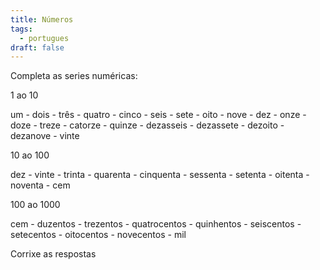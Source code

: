 ```yaml
---
title: Números
tags:
  - portugues
draft: false
---
```

Completa as series numéricas:

1 ao 10

um - <e-answer>dois</e-answer> - três - <e-answer>quatro</e-answer> - cinco - <e-answer>seis</e-answer> - sete - <e-answer>oito</e-answer> - nove - <e-answer>dez</e-answer> - onze - <e-answer>doze</e-answer> - treze - <e-answer>catorze</e-answer> - quinze - <e-answer>dezasseis</e-answer> - dezassete - <e-answer>dezoito</e-answer> - dezanove - <e-answer>vinte</e-answer>

10 ao 100

dez - <e-answer>vinte</e-answer> - trinta - <e-answer>quarenta</e-answer> - cinquenta - <e-answer>sessenta</e-answer> - setenta - <e-answer>oitenta</e-answer> - noventa - <e-answer>cem</e-answer>

100 ao 1000

cem - <e-answer>duzentos</e-answer> - trezentos - <e-answer>quatrocentos</e-answer> - quinhentos - <e-answer>seiscentos</e-answer> - setecentos - <e-answer>oitocentos</e-answer> - novecentos - <e-answer>mil</e-answer>

<e-validate>Corrixe as respostas</evalidate>
